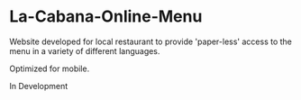 # La-Cabana-Online-Menu

Website developed for local restaurant to provide 'paper-less' access to
the menu in a variety of different languages. 

Optimized for mobile.

In Development
